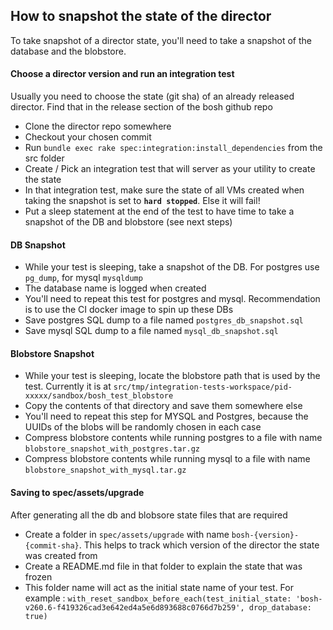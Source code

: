## How to snapshot the state of the director

To take snapshot of a director state, you'll need to take a snapshot of the database and the blobstore.  

#### Choose a director version and run an integration test
Usually you need to choose the state (git sha) of an already released director. Find that in the release section of the bosh github repo

- Clone the director repo somewhere 
- Checkout your chosen commit
- Run `bundle exec rake spec:integration:install_dependencies` from the src folder
- Create / Pick an integration test that will server as your utility to create the state
- In that integration test, make sure the state of all VMs created when taking the snapshot is set to **`hard stopped`**. Else it will fail!
- Put a sleep statement at the end of the test to have time to take a snapshot of the DB and blobstore (see next steps)

#### DB Snapshot
- While your test is sleeping, take a snapshot of the DB. For postgres use `pg_dump`, for  mysql `mysqldump` 
- The database name is logged when created
- You'll need to repeat this test for postgres and mysql. Recommendation is to use the CI docker image to spin up these DBs
- Save postgres SQL dump to a file named `postgres_db_snapshot.sql`
- Save mysql SQL dump to a file named `mysql_db_snapshot.sql`

#### Blobstore Snapshot
- While your test is sleeping, locate the blobstore path that is used by the test. Currently it is at `src/tmp/integration-tests-workspace/pid-xxxxx/sandbox/bosh_test_blobstore`
- Copy the contents of that directory and save them somewhere else
- You'll need to repeat this step for MYSQL and Postgres, because the UUIDs of the blobs will be randomly chosen in each case
- Compress blobstore contents while running postgres to a file with name `blobstore_snapshot_with_postgres.tar.gz`
- Compress blobstore contents while running mysql to a file with name `blobstore_snapshot_with_mysql.tar.gz`

#### Saving to spec/assets/upgrade 
After generating all the db and blobsore state files that are required

- Create a folder in `spec/assets/upgrade` with name `bosh-{version}-{commit-sha}`. This helps to track which version of the director the state was created from
- Create a README.md file in that folder to explain the state that was frozen
- This folder name will act as the initial state name of your test. For example : `with_reset_sandbox_before_each(test_initial_state: 'bosh-v260.6-f419326cad3e642ed4a5e6d893688c0766d7b259', drop_database: true)`

